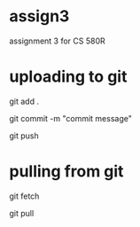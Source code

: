 # assign3
 assignment 3 for CS 580R

# uploading to git

git add .

git commit -m "commit message"

git push

# pulling from git

git fetch

git pull
